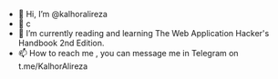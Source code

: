 - 👋 Hi, I’m @kalhoralireza
- 👀 c
- 🌱 I’m currently reading and learning The Web Application Hacker's Handbook 2nd Edition.
- 📫 How to reach me , you can message me in Telegram on t.me/KalhorAlireza

<!---
kalhoralireza/kalhoralireza is a ✨ special ✨ repository because its `README.md` (this file) appears on your GitHub profile.
You can click the Preview link to take a look at your changes.
--->
